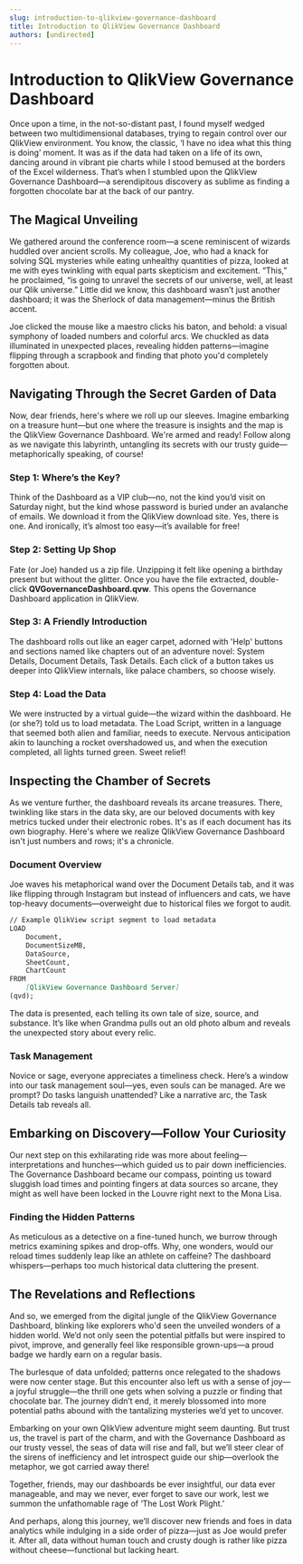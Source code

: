 ```yaml
---
slug: introduction-to-qlikview-governance-dashboard
title: Introduction to QlikView Governance Dashboard
authors: [undirected]
---
```



# Introduction to QlikView Governance Dashboard

Once upon a time, in the not-so-distant past, I found myself wedged between two multidimensional databases, trying to regain control over our QlikView environment. You know, the classic, ‘I have no idea what this thing is doing’ moment. It was as if the data had taken on a life of its own, dancing around in vibrant pie charts while I stood bemused at the borders of the Excel wilderness. That’s when I stumbled upon the QlikView Governance Dashboard—a serendipitous discovery as sublime as finding a forgotten chocolate bar at the back of our pantry.

## The Magical Unveiling 

We gathered around the conference room—a scene reminiscent of wizards huddled over ancient scrolls. My colleague, Joe, who had a knack for solving SQL mysteries while eating unhealthy quantities of pizza, looked at me with eyes twinkling with equal parts skepticism and excitement. “This,” he proclaimed, “is going to unravel the secrets of our universe, well, at least our Qlik universe.” Little did we know, this dashboard wasn’t just another dashboard; it was the Sherlock of data management—minus the British accent.

Joe clicked the mouse like a maestro clicks his baton, and behold: a visual symphony of loaded numbers and colorful arcs. We chuckled as data illuminated in unexpected places, revealing hidden patterns—imagine flipping through a scrapbook and finding that photo you'd completely forgotten about. 

## Navigating Through the Secret Garden of Data

Now, dear friends, here's where we roll up our sleeves. Imagine embarking on a treasure hunt—but one where the treasure is insights and the map is the QlikView Governance Dashboard. We're armed and ready! Follow along as we navigate this labyrinth, untangling its secrets with our trusty guide—metaphorically speaking, of course!

### Step 1: Where’s the Key?

Think of the Dashboard as a VIP club—no, not the kind you’d visit on Saturday night, but the kind whose password is buried under an avalanche of emails. We download it from the QlikView download site. Yes, there is one. And ironically, it’s almost too easy—it’s available for free!

### Step 2: Setting Up Shop

Fate (or Joe) handed us a zip file. Unzipping it felt like opening a birthday present but without the glitter. Once you have the file extracted, double-click **QVGovernanceDashboard.qvw**. This opens the Governance Dashboard application in QlikView.

### Step 3: A Friendly Introduction 

The dashboard rolls out like an eager carpet, adorned with 'Help' buttons and sections named like chapters out of an adventure novel: System Details, Document Details, Task Details. Each click of a button takes us deeper into QlikView internals, like palace chambers, so choose wisely.

### Step 4: Load the Data

We were instructed by a virtual guide—the wizard within the dashboard. He (or she?) told us to load metadata. The Load Script, written in a language that seemed both alien and familiar, needs to execute. Nervous anticipation akin to launching a rocket overshadowed us, and when the execution completed, all lights turned green. Sweet relief!

## Inspecting the Chamber of Secrets 

As we venture further, the dashboard reveals its arcane treasures. There, twinkling like stars in the data sky, are our beloved documents with key metrics tucked under their electronic robes. It's as if each document has its own biography. Here's where we realize QlikView Governance Dashboard isn't just numbers and rows; it's a chronicle.

### Document Overview

Joe waves his metaphorical wand over the Document Details tab, and it was like flipping through Instagram but instead of influencers and cats, we have top-heavy documents—overweight due to historical files we forgot to audit.

```markdown
// Example QlikView script segment to load metadata
LOAD 
    Document,
    DocumentSizeMB,
    DataSource,
    SheetCount,
    ChartCount
FROM
    [QlikView Governance Dashboard Server]
(qvd);
```

The data is presented, each telling its own tale of size, source, and substance. It’s like when Grandma pulls out an old photo album and reveals the unexpected story about every relic.

### Task Management

Novice or sage, everyone appreciates a timeliness check. Here’s a window into our task management soul—yes, even souls can be managed. Are we prompt? Do tasks languish unattended? Like a narrative arc, the Task Details tab reveals all.

## Embarking on Discovery—Follow Your Curiosity 

Our next step on this exhilarating ride was more about feeling—interpretations and hunches—which guided us to pair down inefficiencies. The Governance Dashboard became our compass, pointing us toward sluggish load times and pointing fingers at data sources so arcane, they might as well have been locked in the Louvre right next to the Mona Lisa.

### Finding the Hidden Patterns 

As meticulous as a detective on a fine-tuned hunch, we burrow through metrics examining spikes and drop-offs. Why, one wonders, would our reload times suddenly leap like an athlete on caffeine? The dashboard whispers—perhaps too much historical data cluttering the present. 

## The Revelations and Reflections

And so, we emerged from the digital jungle of the QlikView Governance Dashboard, blinking like explorers who'd seen the unveiled wonders of a hidden world. We’d not only seen the potential pitfalls but were inspired to pivot, improve, and generally feel like responsible grown-ups—a proud badge we hardly earn on a regular basis.

The burlesque of data unfolded; patterns once relegated to the shadows were now center stage. But this encounter also left us with a sense of joy—a joyful struggle—the thrill one gets when solving a puzzle or finding that chocolate bar. The journey didn’t end, it merely blossomed into more potential paths abound with the tantalizing mysteries we’d yet to uncover.

Embarking on your own QlikView adventure might seem daunting. But trust us, the travel is part of the charm, and with the Governance Dashboard as our trusty vessel, the seas of data will rise and fall, but we’ll steer clear of the sirens of inefficiency and let introspect guide our ship—overlook the metaphor, we got carried away there!

Together, friends, may our dashboards be ever insightful, our data ever manageable, and may we never, ever forget to save our work, lest we summon the unfathomable rage of ‘The Lost Work Plight.’

And perhaps, along this journey, we’ll discover new friends and foes in data analytics while indulging in a side order of pizza—just as Joe would prefer it. After all, data without human touch and crusty dough is rather like pizza without cheese—functional but lacking heart.